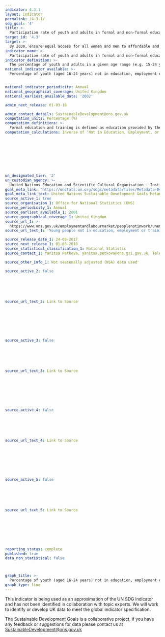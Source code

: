 ```yaml
---
indicator: 4.3.1
layout: indicator
permalink: /4-3-1/
sdg_goal: '4'
title: >-
  Participation rate of youth and adults in formal and non-formal education and training in the previous 12 months, by sex
target_id: '4.3'
target: >-
  By 2030, ensure equal access for all women and men to affordable and quality technical, vocational and tertiary education, including university
indicator_name: >-
  Participation rate of youth and adults in formal and non-formal education and training in the previous 12 months, by sex
indicator_definition: >-
  The percentage of youth and adults in a given age range (e.g. 15-24 years, 25-64 years, etc.) participating in formal or non-formal education or training in a given time period (e.g. last 12 months).
national_indicator_available: >-
  Percentage of youth (aged 16-24 years) not in education, employment or training


national_indicator_periodicity: Annual
national_geographical_coverage: United Kingdom
national_earliest_available_data: '2002'

admin_next_release: 01-03-18

admin_contact_details: SustainableDevelopment@ons.gov.uk
computation_units: Percentage (%)
computation_definitions: >-
  Formal education and training is defined as education provided by the system of schools, colleges, universities and other formal educational institutions that normally constitutes a continuous ‘ladder’ of full-time education for children and young people, generally beginning at the age of 5 to 7 and continuing to up to 20 or 25 years old. In some countries, the upper parts of this ‘ladder’ are organized programmes of joint part-time employment and part-time participation in the regular school and university system. Non-formal education and training is defined as any organized and sustained learning activities that do not correspond exactly to the above definition of formal education. Non-formal education may therefore take place both within and outside educational institutions and cater to people of all ages. Depending on national contexts, it may cover educational programmes to impart adult literacy, life-skills, work-skills, and general culture.
computation_calculations: Inverse of ‘Not in Education, Employment, or Training’ (NEET)









un_designated_tier: '2'
un_custodian_agency: >-
  United Nations Education and Scientific Cultural Organisation - Institute of Statistics (UNESCO-UIS)
goal_meta_link: 'https://unstats.un.org/sdgs/metadata/files/Metadata-04-03-01.pdf'
goal_meta_link_text: United Nations Sustainable Development Goals Metadata (PDF 210 KB)
source_active_1: true
source_organisation_1: Office for National Statistics (ONS)
source_periodicity_1: Annual
source_earliest_available_1: 2001
source_geographical_coverage_1: United Kingdom
source_url_1: >-
  https://www.ons.gov.uk/employmentandlabourmarket/peoplenotinwork/unemployment/datasets/youngpeoplenotineducationemploymentortrainingneettable1
source_url_text_1: 'Young people not in education, employment or training (NEET)'

source_release_date_1: 24-08-2017
source_next_release_1: 01-03-2018
source_statistical_classification_1: National Statistic
source_contact_1: Yanitsa Petkova, yanitsa.petkova@ons.gsi.gov.uk, Telephone +44 (0)1633 451599

source_other_info_1: Not seasonally adjusted (NSA) data used'

source_active_2: false






source_url_text_2: Link to Source








source_active_3: false






source_url_text_3: Link to Source








source_active_4: false






source_url_text_4: Link to Source








source_active_5: false






source_url_text_5: Link to Source








reporting_status: complete
published: true
data_non_statistical: false



graph_title: >-
  Percentage of youth (aged 16-24 years) not in education, employment or training
graph_type: line
---
```

This indicator is being used as an approximation of the UN SDG Indicator and has not been identified in collaboration with topic experts. We will work to identify or develop UK data to meet the global indicator specification.
  
The Sustainable Development Goals is a collaborative project, if you have any feedback or suggestions for data please contact us at <SustainableDevelopment@ons.gov.uk>


